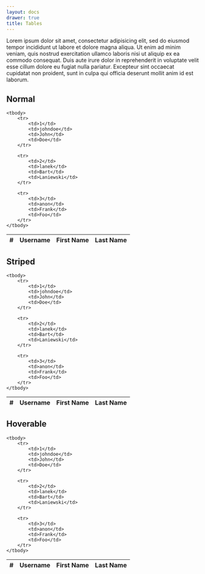 ```yaml
---
layout: docs
drawer: true
title: Tables
---
```


Lorem ipsum dolor sit amet, consectetur adipisicing elit, sed do eiusmod tempor incididunt ut labore et dolore magna aliqua. Ut enim ad minim veniam, quis nostrud exercitation ullamco laboris nisi ut aliquip ex ea commodo consequat. Duis aute irure dolor in reprehenderit in voluptate velit esse cillum dolore eu fugiat nulla pariatur. Excepteur sint occaecat cupidatat non proident, sunt in culpa qui officia deserunt mollit anim id est laborum.

## Normal

<table class="table">
    <thead>
        <tr>
            <th>#</th>
            <th>Username</th>
            <th>First Name</th>
            <th>Last Name</th>
        </tr>
    </thead>

    <tbody>
        <tr>
            <td>1</td>
            <td>johndoe</td>
            <td>John</td>
            <td>Doe</td>
        </tr>

        <tr>
            <td>2</td>
            <td>lanek</td>
            <td>Bart</td>
            <td>Laniewski</td>
        </tr>

        <tr>
            <td>3</td>
            <td>anon</td>
            <td>Frank</td>
            <td>Foo</td>
        </tr>
    </tbody>
</table>

## Striped

<table class="table is-striped">
    <thead>
        <tr>
            <th>#</th>
            <th>Username</th>
            <th>First Name</th>
            <th>Last Name</th>
        </tr>
    </thead>

    <tbody>
        <tr>
            <td>1</td>
            <td>johndoe</td>
            <td>John</td>
            <td>Doe</td>
        </tr>

        <tr>
            <td>2</td>
            <td>lanek</td>
            <td>Bart</td>
            <td>Laniewski</td>
        </tr>

        <tr>
            <td>3</td>
            <td>anon</td>
            <td>Frank</td>
            <td>Foo</td>
        </tr>
    </tbody>
</table>

## Hoverable

<table class="table is-hoverable">
    <thead>
        <tr>
            <th>#</th>
            <th>Username</th>
            <th>First Name</th>
            <th>Last Name</th>
        </tr>
    </thead>

    <tbody>
        <tr>
            <td>1</td>
            <td>johndoe</td>
            <td>John</td>
            <td>Doe</td>
        </tr>

        <tr>
            <td>2</td>
            <td>lanek</td>
            <td>Bart</td>
            <td>Laniewski</td>
        </tr>

        <tr>
            <td>3</td>
            <td>anon</td>
            <td>Frank</td>
            <td>Foo</td>
        </tr>
    </tbody>
</table>
